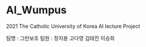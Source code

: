 # AI_Wumpus
2021 The Catholic University of Korea AI lecture Project

팀명 : 그만보조
팀원 : 정지용 고다영 김태진 이승희
